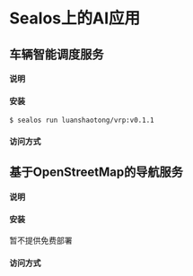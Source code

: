# Sealos上的AI应用

## 车辆智能调度服务

#### 说明


#### 安装
```shell
$ sealos run luanshaotong/vrp:v0.1.1
```

#### 访问方式

## 基于OpenStreetMap的导航服务

#### 说明

#### 安装
暂不提供免费部署

#### 访问方式